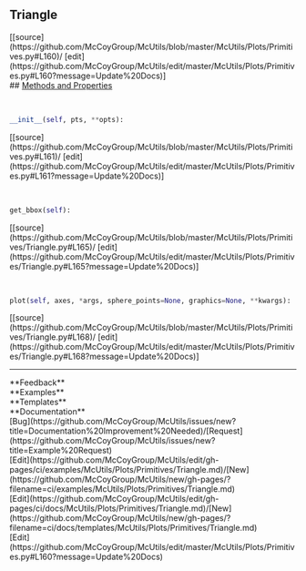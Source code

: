 ## <a id="McUtils.Plots.Primitives.Triangle">Triangle</a> 

<div class="docs-source-link" markdown="1">
[[source](https://github.com/McCoyGroup/McUtils/blob/master/McUtils/Plots/Primitives.py#L160)/
[edit](https://github.com/McCoyGroup/McUtils/edit/master/McUtils/Plots/Primitives.py#L160?message=Update%20Docs)]
</div>









<div class="collapsible-section">
 <div class="collapsible-section collapsible-section-header" markdown="1">
## <a class="collapse-link" data-toggle="collapse" href="#methods" markdown="1"> Methods and Properties</a> <a class="float-right" data-toggle="collapse" href="#methods"><i class="fa fa-chevron-down"></i></a>
 </div>
 <div class="collapsible-section collapsible-section-body collapse show" id="methods" markdown="1">
 
<a id="McUtils.Plots.Primitives.Triangle.__init__" class="docs-object-method">&nbsp;</a> 
```python
__init__(self, pts, **opts): 
```
<div class="docs-source-link" markdown="1">
[[source](https://github.com/McCoyGroup/McUtils/blob/master/McUtils/Plots/Primitives.py#L161)/
[edit](https://github.com/McCoyGroup/McUtils/edit/master/McUtils/Plots/Primitives.py#L161?message=Update%20Docs)]
</div>


<a id="McUtils.Plots.Primitives.Triangle.get_bbox" class="docs-object-method">&nbsp;</a> 
```python
get_bbox(self): 
```
<div class="docs-source-link" markdown="1">
[[source](https://github.com/McCoyGroup/McUtils/blob/master/McUtils/Plots/Primitives/Triangle.py#L165)/
[edit](https://github.com/McCoyGroup/McUtils/edit/master/McUtils/Plots/Primitives/Triangle.py#L165?message=Update%20Docs)]
</div>


<a id="McUtils.Plots.Primitives.Triangle.plot" class="docs-object-method">&nbsp;</a> 
```python
plot(self, axes, *args, sphere_points=None, graphics=None, **kwargs): 
```
<div class="docs-source-link" markdown="1">
[[source](https://github.com/McCoyGroup/McUtils/blob/master/McUtils/Plots/Primitives/Triangle.py#L168)/
[edit](https://github.com/McCoyGroup/McUtils/edit/master/McUtils/Plots/Primitives/Triangle.py#L168?message=Update%20Docs)]
</div>
 </div>
</div>












---


<div markdown="1" class="text-secondary">
<div class="container">
  <div class="row">
   <div class="col" markdown="1">
**Feedback**   
</div>
   <div class="col" markdown="1">
**Examples**   
</div>
   <div class="col" markdown="1">
**Templates**   
</div>
   <div class="col" markdown="1">
**Documentation**   
</div>
   <div class="col" markdown="1">
   
</div>
   <div class="col" markdown="1">
   
</div>
   <div class="col" markdown="1">
   
</div>
</div>
  <div class="row">
   <div class="col" markdown="1">
[Bug](https://github.com/McCoyGroup/McUtils/issues/new?title=Documentation%20Improvement%20Needed)/[Request](https://github.com/McCoyGroup/McUtils/issues/new?title=Example%20Request)   
</div>
   <div class="col" markdown="1">
[Edit](https://github.com/McCoyGroup/McUtils/edit/gh-pages/ci/examples/McUtils/Plots/Primitives/Triangle.md)/[New](https://github.com/McCoyGroup/McUtils/new/gh-pages/?filename=ci/examples/McUtils/Plots/Primitives/Triangle.md)   
</div>
   <div class="col" markdown="1">
[Edit](https://github.com/McCoyGroup/McUtils/edit/gh-pages/ci/docs/McUtils/Plots/Primitives/Triangle.md)/[New](https://github.com/McCoyGroup/McUtils/new/gh-pages/?filename=ci/docs/templates/McUtils/Plots/Primitives/Triangle.md)   
</div>
   <div class="col" markdown="1">
[Edit](https://github.com/McCoyGroup/McUtils/edit/master/McUtils/Plots/Primitives.py#L160?message=Update%20Docs)   
</div>
   <div class="col" markdown="1">
   
</div>
   <div class="col" markdown="1">
   
</div>
   <div class="col" markdown="1">
   
</div>
</div>
</div>
</div>